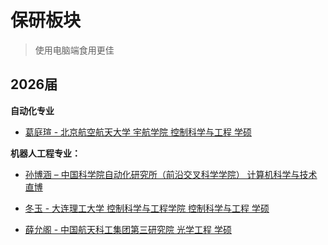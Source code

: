 # 保研板块

> 使用电脑端食用更佳

## 2026届
**自动化专业**<br>

- [葛庭瑄 - 北京航空航天大学 宇航学院 控制科学与工程 学硕](./CompSci/2026/cases/tingxuange.md)<br>

**机器人工程专业：**<br>

- [ 孙博涵 – 中国科学院自动化研究所（前沿交叉科学学院） 计算机科学与技术 直博](./CompSci/2026/cases/bohansun.md)<br>

- [冬玉 - 大连理工大学 控制科学与工程学院 控制科学与工程 学硕](./CompSci/2026/cases/dongyu.md)<br>

- [薛允阁 - 中国航天科工集团第三研究院 光学工程 学硕](./CompSci/2026/cases/yungexue.md)<br>